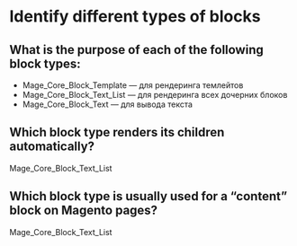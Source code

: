 # Identify different types of blocks

## What is the purpose of each of the following block types:

  * Mage_Core_Block_Template — для рендеринга темлейтов
  * Mage_Core_Block_Text_List — для рендеринга всех дочерних блоков
  * Mage_Core_Block_Text — для вывода текста

## Which block type renders its children automatically?

Mage_Core_Block_Text_List

## Which block type is usually used for a “content” block on Magento pages?

Mage_Core_Block_Text_List
